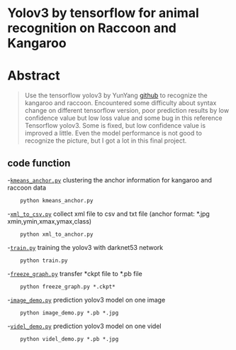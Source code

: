 Yolov3 by tensorflow for animal recognition on Raccoon and Kangaroo
==========
# Abstract
> Use the tensorflow yolov3 by YunYang [github](https://github.com/YunYang1994/tensorflow-yolov3)
 to recognize the kangaroo and raccoon. Encountered some difficulty about syntax change on different tensorflow version, poor prediction results by low confidence value but low loss value and some bug in this reference Tensorflow yolov3.  Some is fixed, but low confidence value is improved a little. Even the model performance is not good to recognize the picture, but I got a lot in this final project.  

## code function
-[`kmeans_anchor.py`](https://github.com/double1010x2/1st-DL-CVMarathon/blob/master/homework/finalProject/tensorflow-yolov3/kmeans_anchor.py)
clustering the anchor information for kangaroo and raccoon data 
```
    python kmeans_anchor.py
```
-[`xml_to_csv.py`](https://github.com/double1010x2/1st-DL-CVMarathon/blob/master/homework/finalProject/tensorflow-yolov3/xml_to_csv.py)
collect xml file to csv and txt file (anchor format: *.jpg xmin,ymin,xmax,ymax,class)
```
    python xml_to_anchor.py
```
-[`train.py`](https://github.com/double1010x2/1st-DL-CVMarathon/blob/master/homework/finalProject/tensorflow-yolov3/train.py)
training the yolov3 with darknet53 network 
```
    python train.py
```
-[`freeze_graph.py`](https://github.com/double1010x2/1st-DL-CVMarathon/blob/master/homework/finalProject/tensorflow-yolov3/freeze_graph.py)
transfer *ckpt file to *.pb file
```
    python freeze_graph.py *.ckpt* 
```
-[`image_demo.py`](https://github.com/double1010x2/1st-DL-CVMarathon/blob/master/homework/finalProject/tensorflow-yolov3/image_demo.py)
prediction yolov3 model on one image
```
    python image_demo.py *.pb *.jpg
```
-[`videl_demo.py`](https://github.com/double1010x2/1st-DL-CVMarathon/blob/master/homework/finalProject/tensorflow-yolov3/videl_demo.py)
prediction yolov3 model on one videl
```
    python videl_demo.py *.pb *.jpg
```

